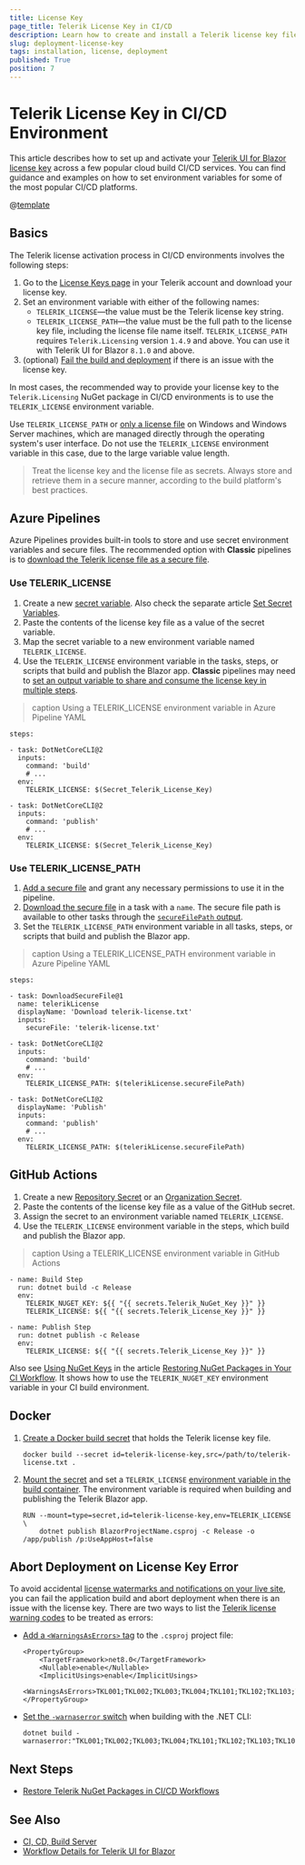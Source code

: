 ```yaml
---
title: License Key
page_title: Telerik License Key in CI/CD
description: Learn how to create and install a Telerik license key file in continuous integration and continuous delivery (CI/CD) workflows and environments.
slug: deployment-license-key
tags: installation, license, deployment
published: True
position: 7
---
```


# Telerik License Key in CI/CD Environment

This article describes how to set up and activate your [Telerik UI for Blazor license key](slug:installation-license-key) across a few popular cloud build CI/CD services. You can find guidance and examples on how to set environment variables for some of the most popular CI/CD platforms.

@[template](/_contentTemplates/common/get-started.md#license-key-version)

## Basics

The Telerik license activation process in CI/CD environments involves the following steps:

1. Go to the [License Keys page](https://www.telerik.com/account/your-licenses/license-keys) in your Telerik account and download your license key.
1. Set an environment variable with either of the following names:
    * `TELERIK_LICENSE`&mdash;the value must be the Telerik license key string.
    * `TELERIK_LICENSE_PATH`&mdash;the value must be the full path to the license key file, including the license file name itself. `TELERIK_LICENSE_PATH` requires `Telerik.Licensing` version `1.4.9` and above. You can use it with Telerik UI for Blazor `8.1.0` and above.
1. (optional) [Fail the build and deployment](#abort-deployment-on-license-key-error) if there is an issue with the license key.

In most cases, the recommended way to provide your license key to the `Telerik.Licensing` NuGet package in CI/CD environments is to use the `TELERIK_LICENSE` environment variable.

Use `TELERIK_LICENSE_PATH` or [only a license file](slug:installation-license-key#manual-installation) on Windows and Windows Server machines, which are managed directly through the operating system's user interface. Do not use the `TELERIK_LICENSE` environment variable in this case, due to the large variable value length.

> Treat the license key and the license file as secrets. Always store and retrieve them in a secure manner, according to the build platform's best practices.

## Azure Pipelines

Azure Pipelines provides built-in tools to store and use secret environment variables and secure files. The recommended option with **Classic** pipelines is to [download the Telerik license file as a secure file](#use-telerik_license_path).

### Use TELERIK_LICENSE

1. Create a new [secret variable](https://learn.microsoft.com/en-us/azure/devops/pipelines/process/variables?view=azure-devops&tabs=yaml%2Cbatch#secret-variables). Also check the separate article [Set Secret Variables](https://learn.microsoft.com/en-us/azure/devops/pipelines/process/set-secret-variables).
1. Paste the contents of the license key file as a value of the secret variable.
1. Map the secret variable to a new environment variable named `TELERIK_LICENSE`.
1. Use the `TELERIK_LICENSE` environment variable in the tasks, steps, or scripts that build and publish the Blazor app. **Classic** pipelines may need to [set an output variable to share and consume the license key in multiple steps](https://learn.microsoft.com/en-us/azure/devops/pipelines/process/set-variables-scripts?view=azure-devops&tabs=bash#set-an-output-variable-for-use-in-future-jobs).

>caption Using a TELERIK_LICENSE environment variable in Azure Pipeline YAML

````YAML.skip-repl
steps:

- task: DotNetCoreCLI@2
  inputs:
    command: 'build'
    # ...
  env:
    TELERIK_LICENSE: $(Secret_Telerik_License_Key)

- task: DotNetCoreCLI@2
  inputs:
    command: 'publish'
    # ...
  env:
    TELERIK_LICENSE: $(Secret_Telerik_License_Key)
````

### Use TELERIK_LICENSE_PATH

1. [Add a secure file](https://learn.microsoft.com/en-us/azure/devops/pipelines/library/secure-files) and grant any necessary permissions to use it in the pipeline.
1. [Download the secure file](https://learn.microsoft.com/en-us/azure/devops/pipelines/tasks/reference/download-secure-file-v1?view=azure-pipelines) in a task with a `name`. The secure file path is available to other tasks through the [`secureFilePath` output](https://learn.microsoft.com/en-us/azure/devops/pipelines/tasks/reference/download-secure-file-v1?view=azure-pipelines#output-variables).
1. Set the `TELERIK_LICENSE_PATH` environment variable in all tasks, steps, or scripts that build and publish the Blazor app.

>caption Using a TELERIK_LICENSE_PATH environment variable in Azure Pipeline YAML

````YAML.skip-repl
steps:

- task: DownloadSecureFile@1
  name: telerikLicense
  displayName: 'Download telerik-license.txt'
  inputs:
    secureFile: 'telerik-license.txt'

- task: DotNetCoreCLI@2
  inputs:
    command: 'build'
    # ...
  env:
    TELERIK_LICENSE_PATH: $(telerikLicense.secureFilePath)

- task: DotNetCoreCLI@2
  displayName: 'Publish'
  inputs:
    command: 'publish'
    # ...
  env:
    TELERIK_LICENSE_PATH: $(telerikLicense.secureFilePath)
````

## GitHub Actions

1. Create a new [Repository Secret](https://docs.github.com/en/actions/reference/encrypted-secrets#creating-encrypted-secrets-for-a-repository) or an [Organization Secret](https://docs.github.com/en/actions/reference/encrypted-secrets#creating-encrypted-secrets-for-an-organization).
1. Paste the contents of the license key file as a value of the GitHub secret.
1. Assign the secret to an environment variable named `TELERIK_LICENSE`.
1. Use the `TELERIK_LICENSE` environment variable in the steps, which build and publish the Blazor app.

>caption Using a TELERIK_LICENSE environment variable in GitHub Actions

````YAML.skip-repl
- name: Build Step
  run: dotnet build -c Release
  env:
    TELERIK_NUGET_KEY: ${{ "{{ secrets.Telerik_NuGet_Key }}" }}
    TELERIK_LICENSE: ${{ "{{ secrets.Telerik_License_Key }}" }}

- name: Publish Step
  run: dotnet publish -c Release
  env:
    TELERIK_LICENSE: ${{ "{{ secrets.Telerik_License_Key }}" }}
````

Also see [Using NuGet Keys](slug:deployment-nuget#using-nuget-keys) in the article [Restoring NuGet Packages in Your CI Workflow](slug:deployment-nuget). It shows how to use the `TELERIK_NUGET_KEY` environment variable in your CI build environment.

## Docker

1. [Create a Docker build secret](https://docs.docker.com/build/building/secrets/#using-build-secrets) that holds the Telerik license key file.
    ````SH.skip-repl
    docker build --secret id=telerik-license-key,src=/path/to/telerik-license.txt .
    ````
1. [Mount the secret](https://docs.docker.com/build/building/secrets/#secret-mounts) and set a `TELERIK_LICENSE` [environment variable in the build container](https://docs.docker.com/build/building/secrets/#target). The environment variable is required when building and publishing the Telerik Blazor app.
    ````SH.skip-repl
    RUN --mount=type=secret,id=telerik-license-key,env=TELERIK_LICENSE \
        dotnet publish BlazorProjectName.csproj -c Release -o /app/publish /p:UseAppHost=false
    ````

## Abort Deployment on License Key Error

To avoid accidental [license watermarks and notifications on your live site](slug:installation-license-key#will-telerik-ui-for-blazor-work-with-an-expired-license-key), you can fail the application build and abort deployment when there is an issue with the license key. There are two ways to list the [Telerik license warning codes](slug:troubleshooting-license-key-errors#error-messages) to be treated as errors:

* [Add a `<WarningsAsErrors>` tag](https://learn.microsoft.com/en-us/dotnet/csharp/language-reference/compiler-options/errors-warnings#warningsaserrors-and-warningsnotaserrors) to the `.csproj` project file:
    ````XML.skip-repl
    <PropertyGroup>
        <TargetFramework>net8.0</TargetFramework>
        <Nullable>enable</Nullable>
        <ImplicitUsings>enable</ImplicitUsings>
        <WarningsAsErrors>TKL001;TKL002;TKL003;TKL004;TKL101;TKL102;TKL103;TKL104;TKL105</WarningsAsErrors>
    </PropertyGroup>
    ````

* [Set the `-warnaserror` switch](https://learn.microsoft.com/en-us/visualstudio/msbuild/msbuild-command-line-reference?view=vs-2022#switches) when building with the .NET CLI:
    ````SH.skip-repl
    dotnet build -warnaserror:"TKL001;TKL002;TKL003;TKL004;TKL101;TKL102;TKL103;TKL104;TKL105"
    ````

## Next Steps

* [Restore Telerik NuGet Packages in CI/CD Workflows](slug:deployment-nuget)

## See Also

* [CI, CD, Build Server](slug:deployment-ci-cd-build-pc)
* [Workflow Details for Telerik UI for Blazor](slug:getting-started/what-you-need)
